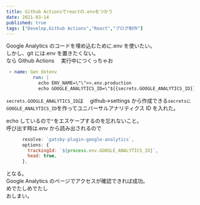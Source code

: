 ```yaml
---
title: Github Actionsでreactの.envをつかう
date: 2021-03-14
published: true
tags: ["Develop,Github Actions","React","ブログ制作"]
---
```


Google Analytics のコードを埋め込むために.env を使いたい。  
しかし、git には.env を置きたくない。  
なら Github Actions 　実行中につくっちゃお

```yaml
 - name: Gen dotenv
          run: |
            echo ENV_NAME=\"\">>.env.production
            echo GOOGLE_ANALYTICS_ID=\"${{secrets.GOOGLE_ANALYTICS_ID}}\">>.env.production
```


`secrets.GOOGLE_ANALYTICS_ID`は　 github->settings から作成できる`secretsにGOOGLE_ANALYTICS_ID`を作ってユニバーサルアナリティクス ID を入れた。  

echo しているので`"`をエスケープするのを忘れないこと。  
呼び出す時は.env から読み出されるので

```js
      resolve: `gatsby-plugin-google-analytics`,
      options: {
        trackingId: `${process.env.GOOGLE_ANALYTICS_ID}`,
        head: true,
      },
```

となる。  
Google Analytics のページでアクセスが確認できれば成功。  
めでたしめでたし  
おしまい。
